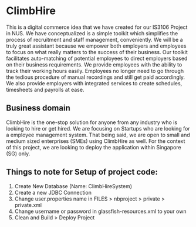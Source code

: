 # ClimbHire
This is a digital commerce idea that we have created for our IS3106 Project in NUS. We have conceptualized is a simple toolkit which simplifies the process of recruitment and staff management, conveniently. We will be a truly great assistant because we empower both employers and employees to focus on what really matters to the success of their business. Our toolkit facilitates auto-matching of potential employees to direct employers based on their business requirements. We provide employees with the ability to track their working hours easily. Employees no longer need to go through the tedious procedure of manual recordings and still get paid accordingly. We also provide employers with integrated services to create schedules, timesheets and payrolls at ease.

## Business domain
ClimbHire is the one-stop solution for anyone from any industry who is looking to hire or get hired. We are focusing on Startups who are looking for a employee management system. That being said, we are open to small and medium sized enterprises (SMEs) using ClimbHire as well. For the context of this project, we are looking to deploy the application within Singapore (SG) only.

## Things to note for Setup of project code:
1) Create New Database (Name: ClimbHireSystem)
2) Create a new JDBC Connection 
3) Change user.properties name in FILES > nbproject > private > private.xml
4) Change username or password in glassfish-resources.xml to your own 
3) Clean and Build > Deploy Project
